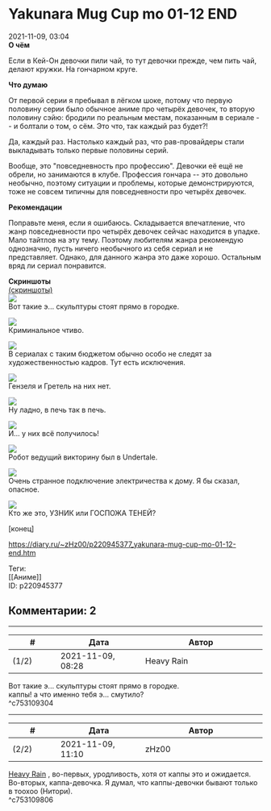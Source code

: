 Yakunara Mug Cup mo 01-12 END
=============================

  
2021-11-09, 03:04  
  **О чём**    
   
 Если в Кей-Он девочки пили чай, то тут девочки прежде, чем пить чай, делают кружки. На гончарном круге.   
   
  **Что думаю**    
   
 От первой серии я пребывал в лёгком шоке, потому что первую половину серии было обычное аниме про четырёх девочек, то вторую половину сэйю: бродили по реальным местам, показанным в сериале -- и болтали о том, о сём. Это что, так каждый раз будет?!   
   
 Да, каждый раз. Настолько каждый раз, что рав-провайдеры стали выкладывать только первые половины серий.   
   
 Вообще, это "повседневность про профессию". Девочки её ещё не обрели, но занимаются в клубе. Профессия гончара -- это довольно необычно, поэтому ситуации и проблемы, которые демонстрируются, тоже не совсем типичны для повседневности про четырёх девочек.   
   
  **Рекомендации**    
   
 Поправьте меня, если я ошибаюсь. Складывается впечатление, что жанр повседневности про четырёх девочек сейчас находится в упадке. Мало тайтлов на эту тему. Поэтому любителям жанра рекомендую однозначно, пусть ничего необычного из себя сериал и не представляет. Однако, для данного жанра это даже хорошо. Остальным вряд ли сериал понравится.   
   
   
  **Скриншоты**    
  [(скриншоты)](https://zHz00.diary.ru/p220945377.htm?index=1#linkmore220945377m1)       
  [![](pics/1dfe6eb48514t.jpg)](https://b.radikal.ru/b30/2111/70/1dfe6eb48514.png)    
 Вот такие э... скульптуры стоят прямо в городке.   
   
  [![](pics/ebcb90cd5820t.jpg)](https://a.radikal.ru/a28/2111/32/ebcb90cd5820.png)    
 Криминальное чтиво.   
   
  [![](pics/7bc91e403689t.jpg)](https://d.radikal.ru/d38/2111/ed/7bc91e403689.png)    
 В сериалах с таким бюджетом обычно особо не следят за художественностью кадров. Тут есть исключения.   
   
  [![](pics/ed28922ac524t.jpg)](https://a.radikal.ru/a20/2111/a1/ed28922ac524.png)    
 Гензеля и Гретель на них нет.   
   
  [![](pics/d16a49b38ba0t.jpg)](https://b.radikal.ru/b09/2111/f1/d16a49b38ba0.png)    
 Ну ладно, в печь так в печь.   
   
  [![](pics/e1adadd7575at.jpg)](https://b.radikal.ru/b41/2111/0d/e1adadd7575a.png)    
 И... у них всё получилось!   
   
  [![](pics/baa0b7eebd23t.jpg)](https://d.radikal.ru/d18/2111/d2/baa0b7eebd23.png)    
 Робот ведущий викторину был в Undertale.   
   
  [![](pics/8ec1e8dc224ft.jpg)](https://b.radikal.ru/b06/2111/3d/8ec1e8dc224f.png)    
 Очень странное подключение электричества к дому. Я бы сказал, опасное.   
   
  [![](pics/5345a09f683dt.jpg)](https://a.radikal.ru/a19/2111/b0/5345a09f683d.png)    
 Кто же это, УЗНИК или ГОСПОЖА ТЕНЕЙ?   
      
   
 [конец]   
  
<https://diary.ru/~zHz00/p220945377_yakunara-mug-cup-mo-01-12-end.htm>  
  
Теги:  
[[Аниме]]  
ID: p220945377  


Комментарии: 2
--------------

  


---



|         #         |              Дата              |                     Автор                     |           ID           |
| --- | --- | --- | --- |
| (1/2) | 2021-11-09, 08:28 | Heavy Rain | c753109304 |

  
  Вот такие э... скульптуры стоят прямо в городке.    
 каппы! а что именно тебя э... смутило?   
 ^c753109304

---



|         #         |              Дата              |                     Автор                     |           ID           |
| --- | --- | --- | --- |
| (2/2) | 2021-11-09, 11:10 | zHz00 | c753109806 |

  
  [Heavy Rain](https://kogacz.diary.ru "emotional weather report")  , во-первых, уродливость, хотя от каппы это и ожидается. Во-вторых, каппа-девочка. Я думал, что каппы-девочки бывают только в тоохоо (Нитори).   
 ^c753109806